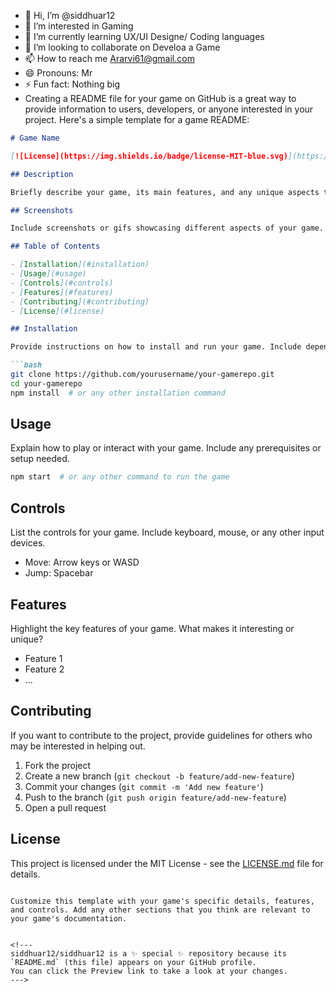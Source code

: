 - 👋 Hi, I’m @siddhuar12
- 👀 I’m interested in Gaming
- 🌱 I’m currently learning UX/UI Designe/ Coding languages
- 💞️ I’m looking to collaborate on Develoa a Game
- 📫 How to reach me Ararvi61@gmail.com
- 😄 Pronouns: Mr
- ⚡ Fun fact: Nothing big
- Creating a README file for your game on GitHub is a great way to provide information to users, developers, or anyone interested in your project. Here's a simple template for a game README:

```markdown
# Game Name

[![License](https://img.shields.io/badge/license-MIT-blue.svg)](https://opensource.org/licenses/MIT)

## Description

Briefly describe your game, its main features, and any unique aspects that make it stand out.

## Screenshots

Include screenshots or gifs showcasing different aspects of your game.

## Table of Contents

- [Installation](#installation)
- [Usage](#usage)
- [Controls](#controls)
- [Features](#features)
- [Contributing](#contributing)
- [License](#license)

## Installation

Provide instructions on how to install and run your game. Include dependencies, if any.

```bash
git clone https://github.com/yourusername/your-gamerepo.git
cd your-gamerepo
npm install  # or any other installation command
```

## Usage

Explain how to play or interact with your game. Include any prerequisites or setup needed.

```bash
npm start  # or any other command to run the game
```

## Controls

List the controls for your game. Include keyboard, mouse, or any other input devices.

- Move: Arrow keys or WASD
- Jump: Spacebar

## Features

Highlight the key features of your game. What makes it interesting or unique?

- Feature 1
- Feature 2
- ...

## Contributing

If you want to contribute to the project, provide guidelines for others who may be interested in helping out.

1. Fork the project
2. Create a new branch (`git checkout -b feature/add-new-feature`)
3. Commit your changes (`git commit -m 'Add new feature'`)
4. Push to the branch (`git push origin feature/add-new-feature`)
5. Open a pull request

## License

This project is licensed under the MIT License - see the [LICENSE.md](LICENSE.md) file for details.

```

Customize this template with your game's specific details, features, and controls. Add any other sections that you think are relevant to your game's documentation.
  

<!---
siddhuar12/siddhuar12 is a ✨ special ✨ repository because its `README.md` (this file) appears on your GitHub profile.
You can click the Preview link to take a look at your changes.
--->
